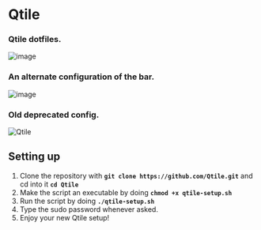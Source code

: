 # Qtile
### Qtile dotfiles.

![image](https://user-images.githubusercontent.com/72144072/145614144-40081354-e999-4b40-a8e1-bf9561a6c99e.png)


### An alternate configuration of the bar.
![image](https://user-images.githubusercontent.com/72144072/145613683-0b9e325d-71b8-4480-bbd5-3e9970df4d7e.png)

### Old deprecated config.
![Qtile](https://user-images.githubusercontent.com/72144072/139215711-ee601367-baa0-4c1a-91e6-10a095c83d77.png)


## Setting up 

1. Clone the repository with **`git clone https://github.com/Qtile.git`** and cd into it **`cd Qtile`**
2. Make the script an executable by doing **`chmod +x qtile-setup.sh`** 
3. Run the script by doing **`./qtile-setup.sh`**
4. Type the sudo password whenever asked.
5. Enjoy your new Qtile setup!
